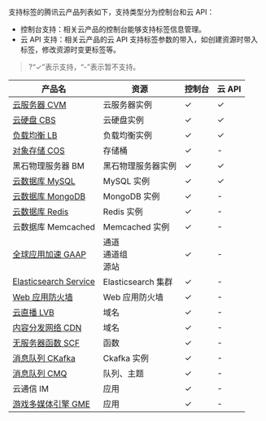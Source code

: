 支持标签的腾讯云产品列表如下，支持类型分为控制台和云 API：

- 控制台支持：相关云产品的控制台能够支持标签信息管理。
- 云 API 支持：相关云产品的云 API 支持标签参数的带入，如创建资源时带入标签，修改资源时变更标签等。

> ?“&#10003;”表示支持，“-”表示暂不支持。

|                            产品名                            | 资源               | 控制台 | 云 API |
| ---------------------------------------------------------- | ------------------ |----| ----|
| [云服务器 CVM](https://intl.cloud.tencent.com/document/product/213/19548)  | 云服务器实例       |  &#10003;    |  &#10003;    |
|   [云硬盘 CBS](https://intl.cloud.tencent.com/document/product/362)   | 云硬盘实例         |   &#10003;    |  &#10003;    |
|  [负载均衡 LB](https://intl.cloud.tencent.com/document/product/214)  | 负载均衡实例       |  &#10003;    |  &#10003;    |
|  [对象存储 COS](https://intl.cloud.tencent.com/document/product/436)  | 存储桶             |   &#10003;    |   -    |
| 黑石物理服务器 BM | 黑石物理服务器实例 |   &#10003;    |   &#10003;    |
| [云数据库 MySQL](https://intl.cloud.tencent.com/document/product/236/30971) | MySQL 实例         |   &#10003;    |   &#10003;    |
|[云数据库 MongoDB](https://intl.cloud.tencent.com/document/product/240)        |MongoDB 实例        |   &#10003;    |    -     |
|[云数据库 Redis](https://intl.cloud.tencent.com/document/product/239)        |Redis 实例        |   &#10003;    |    -     |
|云数据库 Memcached       |Memcached 实例        |   &#10003;    |    -     |
|[全球应用加速 GAAP](https://intl.cloud.tencent.com/document/product/608) | 通道<br>通道组<br>源站 |   &#10003;    |   -    |
|[Elasticsearch Service](https://intl.cloud.tencent.com/document/product/845)                     | Elasticsearch 集群 |   &#10003;    |   -    |
|[Web 应用防火墙](https://intl.cloud.tencent.com/document/product/627)                        | Web 应用防火墙     |   &#10003;    |   -    |
|[云直播 LVB](https://intl.cloud.tencent.com/document/product/267)                            | 域名               |   &#10003;    |   -    |
|[内容分发网络 CDN](https://intl.cloud.tencent.com/document/product/228)        |域名        |   &#10003;    |    -     |
|[无服务器函数 SCF](https://intl.cloud.tencent.com/document/product/583)        |函数        |   &#10003;    |    - |
|[消息队列 CKafka](https://intl.cloud.tencent.com/document/product/597)        |Ckafka 实例        |   &#10003;    |    -     |
|[消息队列 CMQ](https://intl.cloud.tencent.com/document/product/406/33348)        |队列、主题        |   &#10003;    |    -     |
|云通信 IM        |应用        |   &#10003;    |    -     |
|[游戏多媒体引擎 GME](https://intl.cloud.tencent.com/document/product/607)        |应用        |   &#10003;    |    -    |
